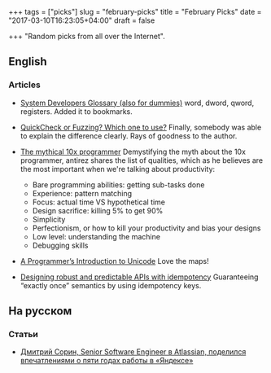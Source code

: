 +++
tags = ["picks"]
slug = "february-picks"
title = "February Picks"
date = "2017-03-10T16:23:05+04:00"
draft = false

+++
"Random picks from all over the Internet".

<!--more-->

## English

### Articles

* [System Developers Glossary (also for dummies)](http://gusc.lv/2013/03/system-developers-glossary-also-for-dummies)
  word, dword, qword, registers. Added it to bookmarks.

* [QuickCheck or Fuzzing? Which one to use?](https://medium.com/@oherrala/quickcheck-or-fuzzing-which-one-to-use-98d200e9609b#.mfuqm0bmc)
  Finally, somebody was able to explain the difference clearly. Rays of goodness to the author.

* [The mythical 10x programmer](http://antirez.com/news/112)
  Demystifying the myth about the 10x programmer, antirez shares the list of
  qualities, which as he believes are the most important when we're talking
  about productivity:
  * Bare programming abilities: getting sub-tasks done
  * Experience: pattern matching
  * Focus: actual time VS hypothetical time
  * Design sacrifice: killing 5% to get 90%
  * Simplicity
  * Perfectionism, or how to kill your productivity and bias your designs
  * Low level: understanding the machine
  * Debugging skills

* [A Programmer’s Introduction to Unicode](http://reedbeta.com/blog/programmers-intro-to-unicode/)
  Love the maps!

* [Designing robust and predictable APIs with idempotency](https://stripe.com/blog/idempotency)
  Guaranteeing “exactly once” semantics by using idempotency keys.

## На русском

### Статьи

* [Дмитрий Сорин, Senior Software Engineer в Atlassian, поделился впечатлениями о пяти годах работы в «Яндексе»](https://habrahabr.ru/post/321802/)
